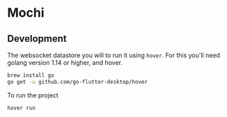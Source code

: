# Mochi

## Development

The websocket datastore you will to run it using `hover`.
For this you'll need golang version 1.14 or higher, and hover.

```sh
brew install go
go get -u github.com/go-flutter-desktop/hover
```

To run the project

```sh
hover run
```
